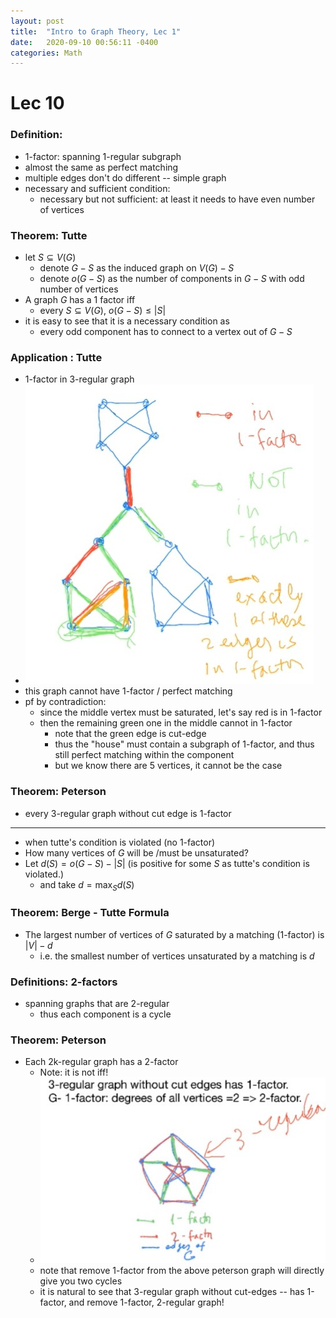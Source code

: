 ```yaml
---
layout: post
title:  "Intro to Graph Theory, Lec 1"
date:   2020-09-10 00:56:11 -0400
categories: Math
---
```

# Lec 10

### Definition:
* 1-factor: spanning 1-regular subgraph
* almost the same as perfect matching
* multiple edges don't do different -- simple graph
* necessary and sufficient condition:
  * necessary but not sufficient: at least it needs to have even number of vertices

### Theorem: Tutte
* let $S \subseteq V(G)$
  * denote $G-S$ as the induced graph on $V(G) - S$
  * denote $o(G-S)$ as the number of components in $G-S$ with odd number of vertices
* A graph $G$ has a 1 factor iff 
  * every $S \subseteq V(G)$, $o(G-S) \le |S|$
* it is easy to see that it is a necessary condition as 
  * every odd component has to connect to a vertex out of $G-S$

### Application : Tutte
* 1-factor in 3-regular graph
* ![](../assets/img/2020-10-26-22-56-25.png)
* this graph cannot have 1-factor / perfect matching
* pf by contradiction:
  * since the middle vertex must be saturated, let's say red is in 1-factor
  * then the remaining green one in the middle cannot in 1-factor 
    * note that the green edge is cut-edge
    * thus the "house" must contain a subgraph of 1-factor, and thus still perfect matching within the component
    * but we know there are 5 vertices, it cannot be the case 
### Theorem: Peterson
* every 3-regular graph without cut edge is 1-factor
***
* when tutte's condition is violated (no 1-factor)
* How many vertices of $G$ will be /must be unsaturated?
* Let $d(S) = o(G-S) - |S|$ (is positive for some $S$ as tutte's condition is violated.)
  * and take $d =\max_{S}d(S)$

### Theorem: Berge - Tutte Formula
* The largest number of vertices of $G$ saturated by a matching (1-factor) is $|V| - d$
  * i.e. the smallest number of vertices unsaturated by a matching is $d$
  
### Definitions: 2-factors
* spanning graphs that are 2-regular
  * thus each component is a cycle
  
### Theorem: Peterson
* Each 2k-regular graph  has a 2-factor
  * Note: it is not iff!
  * ![](../assets/img/2020-10-26-23-52-32.png)
  * note that remove 1-factor from the above peterson graph will directly give you two cycles
  * it is natural to see that 3-regular graph without cut-edges -- has 1-factor, and remove 1-factor, 2-regular graph! 